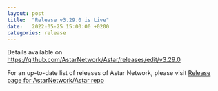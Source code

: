 ```yaml
---
layout: post
title:  "Release v3.29.0 is Live"
date:   2022-05-25 15:00:00 +0200
categories: release
---
```


Details available on 
https://github.com/AstarNetwork/Astar/releases/edit/v3.29.0


For an up-to-date list of releases of Astar Network, please visit [Release page for AstarNetwork/Astar repo](https://github.com/AstarNetwork/Astar/releases)
